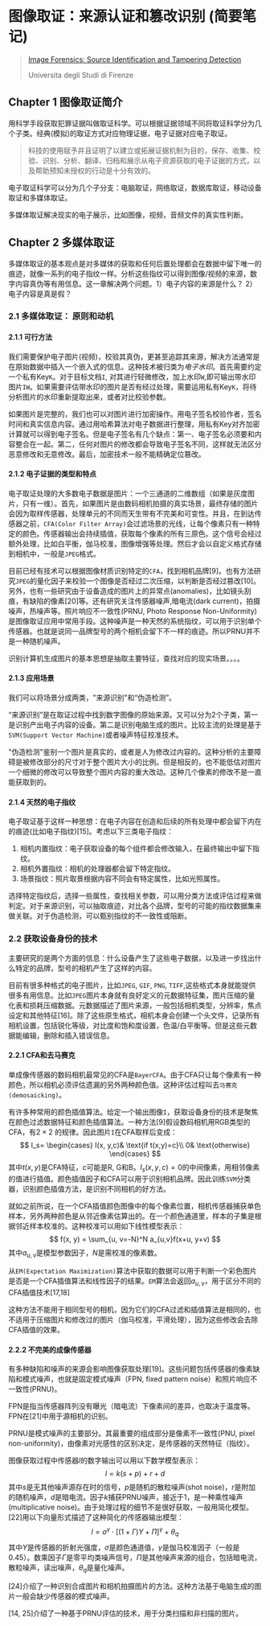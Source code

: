 #  图像取证：来源认证和篡改识别 (简要笔记)

>  [Image Forensics: Source Identification and Tampering Detection](http://citeseerx.ist.psu.edu/viewdoc/download?doi=10.1.1.471.9052&rep=rep1&type=pdf)
>
>  Universita degli Studi di Firenze

## Chapter 1 图像取证简介

用科学手段获取犯罪证据叫做取证科学。可以根据证据领域不同将取证科学分为几个子类。经典(模拟)的取证方式对应物理证据，电子证据对应电子取证。

>  科技的使用赋予并且证明了以建立或拓展证据机制为目的，保存、收集、校验、识别、分析、翻译、归档和展示从电子资源获取的电子证据的方式，以及帮助预知未授权的行动是十分有效的。

电子取证科学可以分为几个子分支：电脑取证，网络取证，数据库取证，移动设备取证和多媒体取证。

多媒体取证解决现实的电子展示，比如图像，视频，音频文件的真实性判断。

## Chapter 2 多媒体取证

多媒体取证的基本观点是对多媒体的获取和任何后置处理都会在数据中留下唯一的痕迹，就像一系列的电子指纹一样。分析这些指纹可以得到图像/视频的来源，数字内容真伪等有用信息。这一章解决两个问题。1）电子内容的来源是什么？ 2）电子内容是真是假？

### 2.1 多媒体取证： 原则和动机

#### 2.1.1 可行方法

我们需要保护电子图片(视频)，校验其真伪，更甚至追踪其来源，解决方法通常是在原始数据中插入一个嵌入式的信息。这种技术被归类为*电子水印*。首先需要约定一个私有Key`K`。对于目标文档`I`, 对其进行轻微修改，加上水印`W`,即可输出带水印图片`IW`。如果需要评估带水印的图片是否有经过处理，需要运用私有Key`K`，将待分析图片的水印重新提取出来，或者对比校验参数。

如果图片是完整的，我们也可以对图片进行加密操作。用电子签名校验作者，签名时间和真实信息内容。通过用哈希算法对电子数据进行整理，用私有Key对齐加密计算就可以得到电子签名。但是电子签名有几个缺点：第一、电子签名必须要和内容整合在一起。第二，任何对图片的修改都会导致电子签名不同，这样就无法区分恶意修改和无意修改。最后，加密技术一般不能精确定位篡改。

#### 2.1.2 电子证据的类型和特点

电子取证处理的大多数电子数据是图片：一个三通道的二维数组（如果是灰度图片，只有一维）。首先，如果图片是由数码相机拍摄的真实场景，最终存储的图片会因为取样传感器，处理单元的不同而天生带有不完美和可变性。并且，在到达传感器之前，`CFA(Color Filter Array)`会过滤场景的光线，让每个像素只有一种特定的颜色。传感器输出会持续插值，获取每个像素的所有三原色。这个信号会经过额外处理，比如白平衡，伽马校准，图像增强等处理。然后才会以自定义格式存储到相机中，一般是`JPEG`格式。

目前已经有技术可以根据图像材质识别特定的`CFA`，找到相机品牌[9]。也有方法研究`JPEG`的量化因子来校验一个图像是否经过二次压缩，以判断是否经过篡改[10]。另外，也有一些研究由于设备造成的图片上的异常点(anomalies)，比如镜头刮痕，有缺陷的像素[20]等。还有研究关注传感器噪声,暗电流(dark current)，拍摄噪声，热噪声等。照片响应不一致性(PRNU, Photo Response Non-Uniformity)是图像取证应用中常用手段。这种噪声是一种天然的系统指纹，可以用于识别单个传感器。也就是说同一品牌型号的两个相机会留下不一样的痕迹。所以PRNU并不是一种随机噪声。

识别计算机生成图片的基本思想是抽取主要特征，查找对应的现实场景。。。。

#### 2.1.3 应用场景

我们可以将场景分成两类，"来源识别"和“伪造检测”。

“来源识别”是在取证过程中找到数字图像的原始来源。又可以分为2个子类，第一是识别产出电子内容的设备。第二是识别电脑生成的图片。比较主流的处理是基于`SVM(Support Vector Machine)`或者噪声特征校准技术。

"伪造检测"鉴别一个图片是真实的，或者是人为修改过内容的。这种分析的主要障碍是被修改部分的尺寸对于整个图片大小的比例。但是相反的，也不能低估对图片一个细微的修改可以导致整个图片内容的重大改动。这种几个像素的修改不是一直能获取到的。

#### 2.1.4 天然的电子指纹

电子取证基于这样一种思想：在电子内容在创造和后续的所有处理中都会留下内在的痕迹(比如电子指纹)[15]。考虑以下三类电子指纹：

1. 相机内置指纹：电子获取设备的每个组件都会修改输入，在最终输出中留下指纹。
2. 相机外置指纹：相机的处理器都会留下特定指纹。
3. 场景指纹：照片取景根据内容不同会有特定属性，比如光照属性。

选择特定指纹后，选择一些属性，查找相关参数，可以用分类方法或评估过程来做判定。对于来源识别，可以抽取痕迹，对比各个品牌，型号的可能的指纹数据集来做关联。对于伪造检测，可以甄别指纹的不一致性或阻断。

### 2.2 获取设备身份的技术

主要研究的是两个方面的信息：什么设备产生了这些电子数据，以及进一步找出什么特定的品牌，型号的相机产生了这样的内容。

目前有很多种格式的电子图片，比如`JPEG`, `GIF`, `PNG`, `TIFF`,这些格式本身就能提供很多有用信息。比如`JPEG`图片本身就有良好定义的元数据特征集，图片压缩的量化表和损耗压缩数据。元数据描述了图片来源，一般包括相机类型，分辨率，焦点设定和其他特征[16]。除了这些原生格式，相机本身会创建一个头文件，记录所有相机设置，包括锐化等级，对比度和饱和度设置，色温/白平衡等。但是这些元数据能编辑，删除和插入错误信息。

#### 2.2.1 CFA和去马赛克

单成像传感器的数码相机最常见的CFA是`BayerCFA`。由于CFA只让每个像素有一种颜色，所以相机必须评估遗漏的另外两种颜色值。这种评估过程叫去`马赛克(demosaicking)`。

有许多种常用的颜色插值算法。给定一个输出图像`I`，获取设备身份的技术是聚焦在颜色过滤数据特征和颜色插值算法。一种方法[9]假设数码相机用RGB类型的CFA，有$2\times2$ 的规律。因此图片`I`在CFA取样后变成：
$$
I_s=
\begin{cases}
I(x, y,c)& \text{if t(x,y)=c}\\
0& \text{otherwise}
\end{cases}
$$
其中$t(x,y)$是CFA特征，$c$可能是R, G和B。$I_s(x, y,c)=0$的中间像素，用相邻像素的值进行插值。颜色插值因子和CFA可以用于识别相机品牌。因此训练`SVM`分类器，识别颜色插值方法，是识别不同相机的好方法。

就如之前所说，在一个CFA插值颜色图像中的每个像素位置，相机传感器捕获单色样本，另外两种颜色是从邻近像素估算出的。在一个颜色通道里，样本的子集是根据邻近样本校准的。这种校准可以用如下线性模型表示：
$$
f(x, y) = \sum_{u, v=-N}^N a_{u,v}f(x+u, y+v)
$$
其中$a_{u,v}$是模型参数因子，$N$是需校准的像素数。

从`EM(Expectation Maximization)`算法中获取的数据可以用于判断一个彩色图片是否是一个CFA插值算法和线性因子的结果。`EM`算法会返回$a_{u,v}$，用于区分不同的CFA插值技术[17,18]

这种方法不能用于相同型号的相机，因为它们的CFA过滤和插值算法是相同的，也不适用于压缩图片和修改过的图片（伽马校准，平滑处理），因为这些修改会去除CFA插值的效果。

#### 2.2.2 不完美的成像传感器

有多种缺陷和噪声的来源会影响图像获取处理[19]。这些问题包括传感器的像素缺陷和模式噪声，也就是固定模式噪声（FPN, fixed pattern noise）和照片响应不一致性(PRNU)。

FPN是指当传感器阵列没有曝光（暗电流）下像素间的差异，也取决于温度等。FPN在[21]中用于源相机的识别。

PRNU是模式噪声的主要部分。其最重要的组成部分是像素不一致性(PNU, pixel non-uniformity)，由像素对光感性的区别决定，是传感器的天然特征（指纹）。

图像获取过程中传感器$l$的数字输出可以用以下数学模型表示：
$$
l=k(s+p)+r+d
$$
其中$s$是无其他噪声源存在时的信号，$p$是随机的散粒噪声(shot noise)，$r$是附加的随机噪声，$d$是暗电流。因子$k$捕获PRNU噪声，接近于1，是一种乘性噪声(multiplicative noise)。由于处理过程的细节不是很好获取，一般用简化模型。[22]用以下向量形式描述了这种简化的传感器输出模型：
$$
l=\sigma^\gamma \cdot[(1+\Gamma)\Upsilon+\Pi]^\gamma+\theta_q
$$
其中$\Upsilon$是传感器的折射光强度，$\sigma$是颜色通道值，$\gamma$是伽马校准因子（一般是0.45）。数乘因子$\Gamma$是零平均类噪声信号，$\Pi$是其他噪声来源的组合，包括暗电流，散粒噪声，读出噪声，$\theta_q$是量化噪声。

[24]介绍了一种识别合成图片和相机拍摄图片的方法。这种方法基于电脑生成的图片一般会缺少传感器的模式噪声。

[14, 25]介绍了一种基于PRNU评估的技术，用于分类扫描和非扫描的图片。